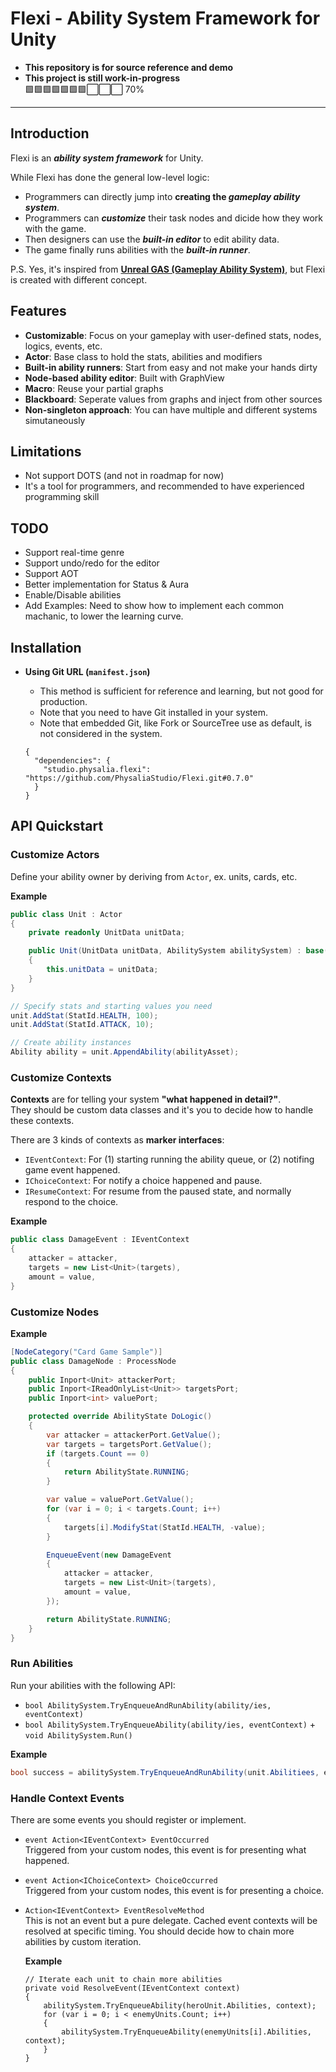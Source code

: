 # Flexi - Ability System Framework for Unity

-   **This repository is for source reference and demo**
-   **This project is still work-in-progress**  
    :green_square::green_square::green_square::green_square::green_square::green_square::green_square::white_large_square::white_large_square::white_large_square: 70%

-----

## Introduction

Flexi is an ***ability system framework*** for Unity.

While Flexi has done the general low-level logic:

- Programmers can directly jump into **creating the _gameplay ability system_**.
- Programmers can ***customize*** their task nodes and dicide how they work with the game.
- Then designers can use the ***built-in editor*** to edit ability data.
- The game finally runs abilities with the ***built-in runner***.

P.S. Yes, it's inspired from **[Unreal GAS (Gameplay Ability System)](https://docs.unrealengine.com/5.1/en-US/gameplay-ability-system-for-unreal-engine/)**, but Flexi is created with different concept.

## Features

- **Customizable**: Focus on your gameplay with user-defined stats, nodes, logics, events, etc.
- **Actor**: Base class to hold the stats, abilities and modifiers
- **Built-in ability runners**: Start from easy and not make your hands dirty
- **Node-based ability editor**: Built with GraphView
- **Macro**: Reuse your partial graphs
- **Blackboard**: Seperate values from graphs and inject from other sources
- **Non-singleton approach**: You can have multiple and different systems simutaneously

## Limitations

- Not support DOTS (and not in roadmap for now)
- It's a tool for programmers, and recommended to have experienced programming skill

## TODO

- Support real-time genre
- Support undo/redo for the editor
- Support AOT
- Better implementation for Status & Aura
- Enable/Disable abilities
- Add Examples: Need to show how to implement each common machanic, to lower the learning curve.

## Installation

-   **Using Git URL (`manifest.json`)**

    - This method is sufficient for reference and learning, but not good for production.
    - Note that you need to have Git installed in your system.
    - Note that embedded Git, like Fork or SourceTree use as default, is not considered in the system.
    
    ```
    {
      "dependencies": {
        "studio.physalia.flexi": "https://github.com/PhysaliaStudio/Flexi.git#0.7.0"
      }
    }
    ```

## API Quickstart

### Customize Actors

Define your ability owner by deriving from `Actor`, ex. units, cards, etc.

**Example**

```csharp
public class Unit : Actor
{
    private readonly UnitData unitData;

    public Unit(UnitData unitData, AbilitySystem abilitySystem) : base(abilitySystem)
    {
        this.unitData = unitData;
    }
}

// Specify stats and starting values you need
unit.AddStat(StatId.HEALTH, 100);
unit.AddStat(StatId.ATTACK, 10);

// Create ability instances
Ability ability = unit.AppendAbility(abilityAsset);
```

### Customize Contexts

**Contexts** are for telling your system **"what happened in detail?"**.  
They should be custom data classes and it's you to decide how to handle these contexts.

There are 3 kinds of contexts as **marker interfaces**:

- `IEventContext`: For (1) starting running the ability queue, or (2) notifing game event happened.
- `IChoiceContext`: For notify a choice happened and pause.
- `IResumeContext`: For resume from the paused state, and normally respond to the choice.

**Example**

```csharp
public class DamageEvent : IEventContext
{
    attacker = attacker,
    targets = new List<Unit>(targets),
    amount = value,
}
```

### Customize Nodes

**Example**

```csharp
[NodeCategory("Card Game Sample")]
public class DamageNode : ProcessNode
{
    public Inport<Unit> attackerPort;
    public Inport<IReadOnlyList<Unit>> targetsPort;
    public Inport<int> valuePort;

    protected override AbilityState DoLogic()
    {
        var attacker = attackerPort.GetValue();
        var targets = targetsPort.GetValue();
        if (targets.Count == 0)
        {
            return AbilityState.RUNNING;
        }

        var value = valuePort.GetValue();
        for (var i = 0; i < targets.Count; i++)
        {
            targets[i].ModifyStat(StatId.HEALTH, -value);
        }

        EnqueueEvent(new DamageEvent
        {
            attacker = attacker,
            targets = new List<Unit>(targets),
            amount = value,
        });

        return AbilityState.RUNNING;
    }
}
```

### Run Abilities

Run your abilities with the following API:

- `bool AbilitySystem.TryEnqueueAndRunAbility(ability/ies, eventContext)`
- `bool AbilitySystem.TryEnqueueAbility(ability/ies, eventContext)` + `void AbilitySystem.Run()`

**Example**

```csharp
bool success = abilitySystem.TryEnqueueAndRunAbility(unit.Abilitiees, eventContext);
```

### Handle Context Events

There are some events you should register or implement.

-   `event Action<IEventContext> EventOccurred`  
    Triggered from your custom nodes, this event is for presenting what happened.
    
-   `event Action<IChoiceContext> ChoiceOccurred`  
    Triggered from your custom nodes, this event is for presenting a choice.
    
-   `Action<IEventContext> EventResolveMethod`  
    This is not an event but a pure delegate. Cached event contexts will be resolved at specific timing. You should decide how to chain more abilities by custom iteration.
    
    **Example**
    
    ```
    // Iterate each unit to chain more abilities
    private void ResolveEvent(IEventContext context)
    {
        abilitySystem.TryEnqueueAbility(heroUnit.Abilities, context);
        for (var i = 0; i < enemyUnits.Count; i++)
        {
            abilitySystem.TryEnqueueAbility(enemyUnits[i].Abilities, context);
        }
    }
    ```
